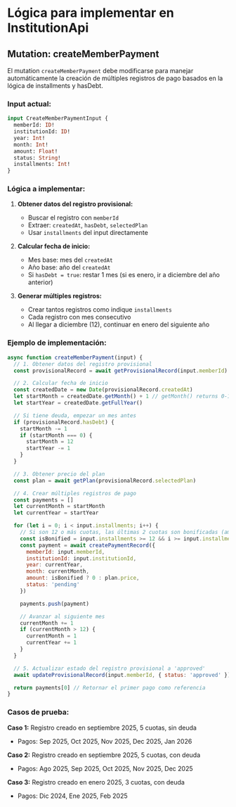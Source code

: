 # Lógica para implementar en InstitutionApi

## Mutation: createMemberPayment

El mutation `createMemberPayment` debe modificarse para manejar automáticamente la creación de múltiples registros de pago basados en la lógica de installments y hasDebt.

### Input actual:
```graphql
input CreateMemberPaymentInput {
  memberId: ID!
  institutionId: ID!
  year: Int!
  month: Int!
  amount: Float!
  status: String!
  installments: Int!
}
```

### Lógica a implementar:

1. **Obtener datos del registro provisional:**
   - Buscar el registro con `memberId`
   - Extraer: `createdAt`, `hasDebt`, `selectedPlan`
   - Usar `installments` del input directamente

2. **Calcular fecha de inicio:**
   - Mes base: mes del `createdAt`
   - Año base: año del `createdAt`
   - Si `hasDebt = true`: restar 1 mes (si es enero, ir a diciembre del año anterior)

3. **Generar múltiples registros:**
   - Crear tantos registros como indique `installments`
   - Cada registro con mes consecutivo
   - Al llegar a diciembre (12), continuar en enero del siguiente año

### Ejemplo de implementación:

```javascript
async function createMemberPayment(input) {
  // 1. Obtener datos del registro provisional
  const provisionalRecord = await getProvisionalRecord(input.memberId)

  // 2. Calcular fecha de inicio
  const createdDate = new Date(provisionalRecord.createdAt)
  let startMonth = createdDate.getMonth() + 1 // getMonth() returns 0-11
  let startYear = createdDate.getFullYear()

  // Si tiene deuda, empezar un mes antes
  if (provisionalRecord.hasDebt) {
    startMonth -= 1
    if (startMonth === 0) {
      startMonth = 12
      startYear -= 1
    }
  }

  // 3. Obtener precio del plan
  const plan = await getPlan(provisionalRecord.selectedPlan)

  // 4. Crear múltiples registros de pago
  const payments = []
  let currentMonth = startMonth
  let currentYear = startYear

  for (let i = 0; i < input.installments; i++) {
    // Si son 12 o más cuotas, las últimas 2 cuotas son bonificadas (amount = 0)
    const isBonified = input.installments >= 12 && i >= input.installments - 2
    const payment = await createPaymentRecord({
      memberId: input.memberId,
      institutionId: input.institutionId,
      year: currentYear,
      month: currentMonth,
      amount: isBonified ? 0 : plan.price,
      status: 'pending'
    })

    payments.push(payment)

    // Avanzar al siguiente mes
    currentMonth += 1
    if (currentMonth > 12) {
      currentMonth = 1
      currentYear += 1
    }
  }

  // 5. Actualizar estado del registro provisional a 'approved'
  await updateProvisionalRecord(input.memberId, { status: 'approved' })

  return payments[0] // Retornar el primer pago como referencia
}
```

### Casos de prueba:

**Caso 1:** Registro creado en septiembre 2025, 5 cuotas, sin deuda
- Pagos: Sep 2025, Oct 2025, Nov 2025, Dec 2025, Jan 2026

**Caso 2:** Registro creado en septiembre 2025, 5 cuotas, con deuda
- Pagos: Ago 2025, Sep 2025, Oct 2025, Nov 2025, Dec 2025

**Caso 3:** Registro creado en enero 2025, 3 cuotas, con deuda
- Pagos: Dic 2024, Ene 2025, Feb 2025